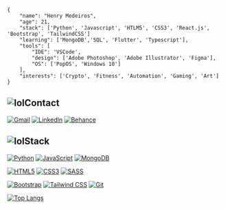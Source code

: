 ```
{
    "name": "Henry Medeiros",
    "age": 21,
    "stack": ['Python', 'Javascript', 'HTLM5', 'CSS3', 'React.js', 'Bootstrap', 'TailwindCSS']
    "learning": ['MongoDB','SQL', 'Flutter', 'Typescript'],
    "tools": [
        "IDE": 'VSCode',
        "design": ['Adobe Photoshop', 'Adobe Illustrator', 'Figma'],
        "OS": ['PopOS', 'Windows 10']
    ],
    "interests": ['Crypto', 'Fitness', 'Automation', 'Gaming', 'Art']
}
```


## ![lol](https://user-images.githubusercontent.com/66380727/132999223-24364a80-d86e-495d-b3e9-661bc9cfd7b5.gif)Contact

[![Gmail](https://img.shields.io/badge/-Gmail-c14438?&logo=Gmail&logoColor=ffffff)](mailto:henrymedeiros77@gmail.com) [![LinkedIn](https://img.shields.io/badge/LinkedIn-0A66C2.svg?&logo=linkedin&logoColor=ffffff)](https://www.linkedin.com/in/henry-medeiros77/) [![Behance](https://img.shields.io/badge/Behance-1769FF.svg?&logo=behance&logoColor=ffffff)](https://www.behance.net/henry_medeiros77)


## ![lol](https://user-images.githubusercontent.com/66380727/132999223-24364a80-d86e-495d-b3e9-661bc9cfd7b5.gif)Stack
[![Python](https://img.shields.io/badge/-Python-3776AB?&logo=python&logoColor=ffffff)](https://www.python.org/)
[![JavaScript](https://img.shields.io/badge/-JavaScript-23F7DF1C?&logo=javascript&logoColor=000000&labelColor=%23F7DF1C&color=%23FFCE5A)](https://www.javascript.com/)
[![MongoDB](https://img.shields.io/badge/-MongoDB-47A248?&logo=MongoDB&logoColor=ffffff)](https://www.mongodb.com/)

[![HTML5](https://img.shields.io/badge/-HTML5-E34F26?&logo=HTML5&logoColor=ffffff)](#)
[![CSS3](https://img.shields.io/badge/-CSS3-1572B6?&logo=CSS3&logoColor=ffffff)](#)
[![SASS](https://img.shields.io/badge/-SASS-CC6699?&logo=Sass&logoColor=ffffff)](#)

[![Bootstrap](https://img.shields.io/badge/-Bootstrap-7952B3?&logo=Bootstrap&logoColor=ffffff)](https://getbootstrap.com)
[![Tailwind CSS](https://img.shields.io/badge/-TailwindCSS-38B2AC?&logo=tailwind-css20kafka&logoColor=ffffff)](https://tailwindcss.com)
[![Git](https://img.shields.io/badge/-Git-%23F05032?&logo=git&logoColor=%23ffffff)](https://git-scm.com/)


[![Top Langs](https://github-readme-stats.vercel.app/api/top-langs/?username=henrymedeiros&layout=compact)](https://github.com/anuraghazra/github-readme-stats)





